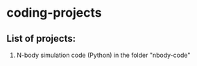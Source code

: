# coding-projects


## List of projects:

1. N-body simulation code (Python) in the folder "nbody-code"
